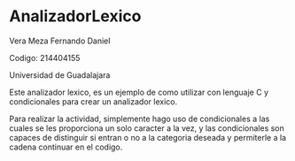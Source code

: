 # AnalizadorLexico

Vera Meza Fernando Daniel

Codigo: 214404155

Universidad de Guadalajara

Este analizador lexico, es un ejemplo de como utilizar con
lenguaje C y  condicionales para crear un analizador  lexico.

Para realizar la actividad, simplemente hago uso de condicionales
a las cuales se les proporciona un solo caracter a la vez, y
las condicionales son capaces de distinguir si entran o no a la
categoria deseada y permiterle a la cadena continuar en el codigo.
